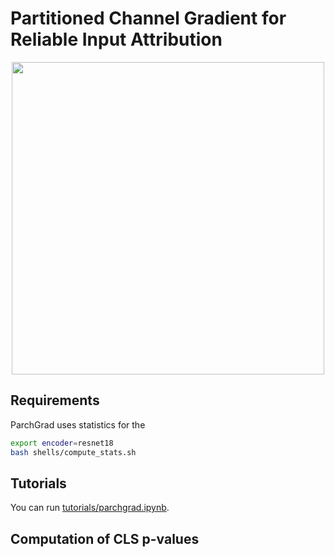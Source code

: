 # Partitioned Channel Gradient for Reliable Input Attribution 

<center>
<img src="https://drive.google.com/uc?export=view&id=1kJwgA-XPdP0k3cd60R8H7jdqtgLbLJ44" width=500px > 
</center>


## Requirements 

ParchGrad uses statistics for the 

```bash 
export encoder=resnet18
bash shells/compute_stats.sh
```

## Tutorials 

You can run [tutorials/parchgrad.ipynb](https://github.com/fxnnxc/parchgrad/blob/main/tutorials/parchgrad.ipynb). 


## Computation of CLS p-values 

